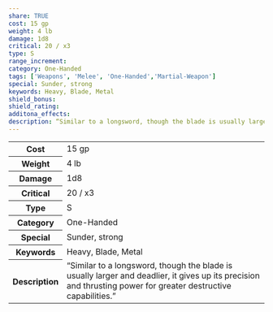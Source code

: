 ```yaml
---
share: TRUE
cost: 15 gp
weight: 4 lb
damage: 1d8
critical: 20 / x3
type: S
range_increment:
category: One-Handed
tags: ['Weapons', 'Melee', 'One-Handed','Martial-Weapon']
special: Sunder, strong
keywords: Heavy, Blade, Metal
shield_bonus: 
shield_rating: 
additona_effects: 
description: “Similar to a longsword, though the blade is usually larger and deadlier, it gives up its precision and thrusting power for greater destructive capabilities.”
---
```

<p><span style="overflow-x: auto;"><table><tbody><tr><th>Cost</th><td>15 gp</td></tr><tr><th>Weight</th><td>4 lb</td></tr><tr><th>Damage</th><td>1d8</td></tr><tr><th>Critical</th><td>20 / x3</td></tr><tr><th>Type</th><td>S</td></tr><tr><th>Category</th><td>One-Handed</td></tr><tr><th>Special</th><td>Sunder, strong</td></tr><tr><th>Keywords</th><td>Heavy, Blade, Metal</td></tr><tr><th>Description</th><td>“Similar to a longsword, though the blade is usually larger and deadlier, it gives up its precision and thrusting power for greater destructive capabilities.”</td></tr></tbody></table></span></p>